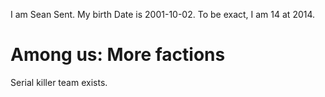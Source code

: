 I am Sean Sent. My birth Date is 2001-10-02. To be exact, I am 14 at 2014.
# Among us: More factions
Serial killer team exists.
